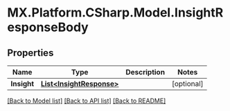 # MX.Platform.CSharp.Model.InsightResponseBody

## Properties

Name | Type | Description | Notes
------------ | ------------- | ------------- | -------------
**Insight** | [**List&lt;InsightResponse&gt;**](InsightResponse.md) |  | [optional] 

[[Back to Model list]](../README.md#documentation-for-models) [[Back to API list]](../README.md#documentation-for-api-endpoints) [[Back to README]](../README.md)

